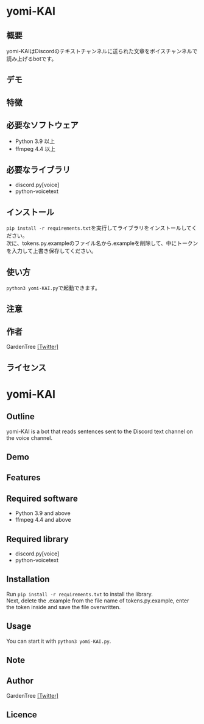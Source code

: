 # yomi-KAI
## 概要
yomi-KAIはDiscordのテキストチャンネルに送られた文章をボイスチャンネルで読み上げるbotです。
## デモ
## 特徴
## 必要なソフトウェア
- Python 3.9 以上  
- ffmpeg 4.4 以上
## 必要なライブラリ
- discord.py[voice]  
- python-voicetext
## インストール
`pip install -r requirements.txt`を実行してライブラリをインストールしてください。  
次に、tokens.py.exampleのファイル名から.exampleを削除して、中にトークンを入力して上書き保存してください。
## 使い方
`python3 yomi-KAI.py`で起動できます。
## 注意
## 作者
GardenTree [[Twitter]](https://twitter.com/Garden__Tree)
## ライセンス

# yomi-KAI
## Outline
yomi-KAI is a bot that reads sentences sent to the Discord text channel on the voice channel.
## Demo
## Features
## Required software
- Python 3.9 and above  
- ffmpeg 4.4 and above
## Required library
- discord.py[voice]  
- python-voicetext
## Installation
Run `pip install -r requirements.txt` to install the library.  
Next, delete the .example from the file name of tokens.py.example, enter the token inside and save the file overwritten.
## Usage
You can start it with `python3 yomi-KAI.py`.
## Note
## Author
GardenTree [[Twitter]](https://twitter.com/Garden__Tree)
## Licence

